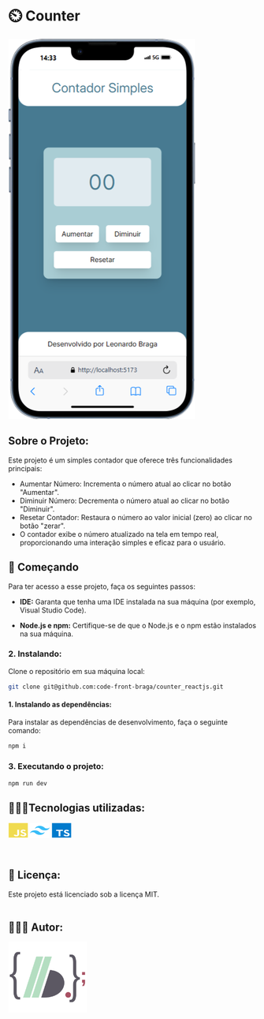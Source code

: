 # ⏲️ Counter

<img src='/public/project_screen.png' alt='Print do Projeto' />

## Sobre o Projeto:

Este projeto é um simples contador que oferece três funcionalidades principais:

- Aumentar Número: Incrementa o número atual ao clicar no botão "Aumentar".
- Diminuir Número: Decrementa o número atual ao clicar no botão "Diminuir".
- Resetar Contador: Restaura o número ao valor inicial (zero) ao clicar no botão "zerar".
- O contador exibe o número atualizado na tela em tempo real, proporcionando uma interação simples e eficaz para o usuário.

## 📌 Começando

Para ter acesso a esse projeto, faça os seguintes passos:

- **IDE:** Garanta que tenha uma IDE instalada na sua máquina (por exemplo, Visual Studio Code).

- **Node.js e npm:** Certifique-se de que o Node.js e o npm estão instalados na sua máquina.

### **2. Instalando:**

Clone o repositório em sua máquina local:

```bash
git clone git@github.com:code-front-braga/counter_reactjs.git
```

#### **1. Instalando as dependências:**

Para instalar as dependências de desenvolvimento, faça o seguinte comando:

```bash
npm i
```

### **3. Executando o projeto:**

```bash
npm run dev
```

## 🧑🏻‍💻Tecnologias utilizadas:

<div style="flex-basis: 48%;">
<img align="center" alt="Js" height="30" width="40" src="https://raw.githubusercontent.com/devicons/devicon/master/icons/javascript/javascript-plain.svg">

<img align="center" alt="CSS" height="30" width="40" src="https://github.com/devicons/devicon/blob/master/icons/tailwindcss/tailwindcss-original.svg">

<img align="center" alt="TS" height="30" width="40" src="https://raw.githubusercontent.com/devicons/devicon/master/icons/typescript/typescript-plain.svg">
</div>
<br>
<br>

## 📝 Licença:

Este projeto está licenciado sob a licença MIT.
<br>
<br>

## 🧑🏻‍💻 Autor:

<a href="https://github.com/code-front-braga" style="text-align: justify;">
<img src="/public/Ab_4.svg" alt="Logo" style="width: 160px;">
</a>
